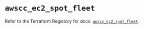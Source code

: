 # `awscc_ec2_spot_fleet`

Refer to the Terraform Registory for docs: [`awscc_ec2_spot_fleet`](https://registry.terraform.io/providers/hashicorp/awscc/0.70.0/docs/resources/ec2_spot_fleet).
